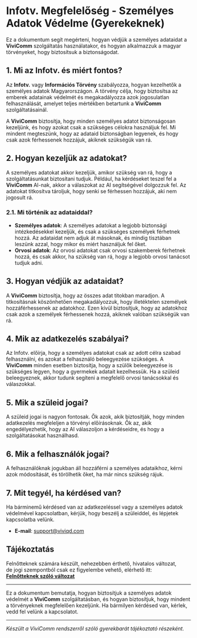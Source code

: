 # Infotv. Megfelelőség - Személyes Adatok Védelme (Gyerekeknek)

Ez a dokumentum segít megérteni, hogyan védjük a személyes adataidat a **ViviComm** szolgáltatás használatakor, és hogyan alkalmazzuk a magyar törvényeket, hogy biztosítsuk a biztonságodat.

## 1. Mi az Infotv. és miért fontos?

Az **Infotv.** vagy **Információs Törvény** szabályozza, hogyan kezelhetők a személyes adatok Magyarországon. A törvény célja, hogy biztosítsa az emberek adatainak védelmét és megakadályozza azok jogosulatlan felhasználását, amelyet teljes mértékben betartunk a **ViviComm** szolgáltatásainál.

A **ViviComm** biztosítja, hogy minden személyes adatot biztonságosan kezeljünk, és hogy azokat csak a szükséges célokra használjuk fel. Mi mindent megteszünk, hogy az adataid biztonságban legyenek, és hogy csak azok férhessenek hozzájuk, akiknek szükségük van rá.

## 2. Hogyan kezeljük az adatokat?

A személyes adatokat akkor kezeljük, amikor szükség van rá, hogy a szolgáltatásunkat biztosítani tudjuk. Például, ha kérdéseket teszel fel a **ViviComm** AI-nak, akkor a válaszokat az AI segítségével dolgozzuk fel. Az adatokat titkosítva tároljuk, hogy senki se férhessen hozzájuk, aki nem jogosult rá.

### **2.1. Mi történik az adataiddal?**
- **Személyes adatok**: A személyes adatokat a legjobb biztonsági intézkedésekkel kezeljük, és csak a szükséges személyek férhetnek hozzá. Az adataidat nem adjuk át másoknak, és mindig tisztában leszünk azzal, hogy mikor és miért használjuk fel őket.
- **Orvosi adatok**: Az orvosi adatokat csak orvosi szakemberek férhetnek hozzá, és csak akkor, ha szükség van rá, hogy a legjobb orvosi tanácsot tudjuk adni.

## 3. Hogyan védjük az adataidat?

A **ViviComm** biztosítja, hogy az összes adat titokban maradjon. A titkosításnak köszönhetően megakadályozzuk, hogy illetéktelen személyek hozzáférhessenek az adatokhoz. Ezen kívül biztosítjuk, hogy az adatokhoz csak azok a személyek férhessenek hozzá, akiknek valóban szükségük van rá.

## 4. Mik az adatkezelés szabályai?

Az Infotv. előírja, hogy a személyes adatokat csak az adott célra szabad felhasználni, és azokat a felhasználó beleegyezése szükséges. A **ViviComm** minden esetben biztosítja, hogy a szülők beleegyezése is szükséges legyen, hogy a gyermekek adatait kezelhessük. Ha a szüleid beleegyeznek, akkor tudunk segíteni a megfelelő orvosi tanácsokkal és válaszokkal.

## 5. Mik a szüleid jogai?

A szüleid jogai is nagyon fontosak. Ők azok, akik biztosítják, hogy minden adatkezelés megfeleljen a törvényi előírásoknak. Ők az, akik engedélyezhetik, hogy az AI válaszoljon a kérdéseidre, és hogy a szolgáltatásokat használhasd.

## 6. Mik a felhasználók jogai?

A felhasználóknak jogukban áll hozzáférni a személyes adataikhoz, kérni azok módosítását, és törölhetik őket, ha már nincs szükség rájuk.

## 7. Mit tegyél, ha kérdésed van?

Ha bárminemű kérdésed van az adatkezeléssel vagy a személyes adatok védelmével kapcsolatban, kérjük, hogy beszélj a szüleiddel, és lépjetek kapcsolatba velünk.

- **E-mail**: [support@viviqd.com](mailto:support@viviqd.com)

## Tájékoztatás

Felnőtteknek számára készült, nehezebben érthető, hivatalos változat,<br/> de jogi szempontból csak ez figyelembe vehető, elérhető itt:  
[**Felnőtteknek szóló változat**](../adult/infotv-compliance-hungary.md)

---

Ez a dokumentum bemutatja, hogyan biztosítjuk a személyes adatok védelmét a **ViviComm** szolgáltatásban, és hogyan biztosítjuk, hogy mindent a törvényeknek megfelelően kezeljünk. Ha bármilyen kérdésed van, kérlek, vedd fel velünk a kapcsolatot.

---

*Készült a ViviComm rendszerről szóló gyerekbarát tájékoztató részeként.*